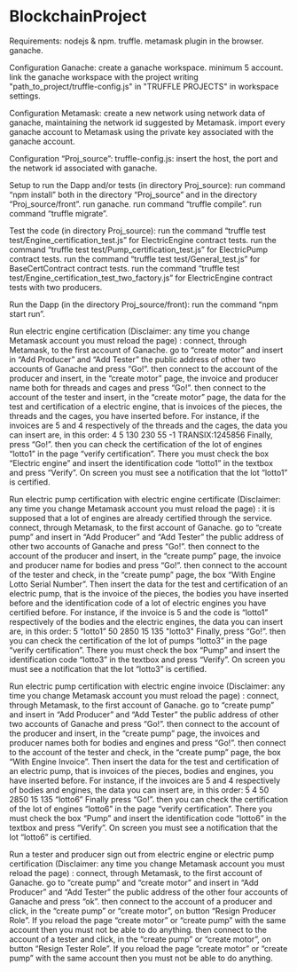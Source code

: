 # BlockchainProject

Requirements:
nodejs & npm.
truffle.
metamask plugin in the browser.
ganache.

Configuration Ganache:
create a ganache workspace.
minimum 5 account.
link the ganache workspace with the project writing  "path_to_project/truffle-config.js" in "TRUFFLE PROJECTS" in workspace settings.

Configuration Metamask:
create a new network using network data of ganache, maintaining the network id suggested by Metamask. 
import every ganache account to Metamask using the private key associated with the ganache account.

Configuration “Proj_source”:
truffle-config.js:
insert the host, the port and the network id associated with ganache.

Setup to run the Dapp and/or tests (in directory Proj_source):
run command “npm install” both in the directory “Proj_source” and in the directory “Proj_source/front”.
run ganache.
run command “truffle compile”.
run command “truffle migrate”.

Test the code (in directory Proj_source):
run the command “truffle test test/Engine_certification_test.js” for ElectricEngine contract tests.
run the command “truffle test test/Pump_certification_test.js” for ElectricPump contract tests.
run the command “truffle test test/General_test.js” for BaseCertContract contract tests.
run the command “truffle test test/Engine_certification_test_two_factory.js” for ElectricEngine contract tests with two producers.

Run the Dapp (in the directory Proj_source/front):
run the command “npm start run”.

Run electric engine certification (Disclaimer: any time you change Metamask account you must reload the page) :
connect, through Metamask, to the first account of Ganache.
go to “create motor” and insert in “Add Producer” and “Add Tester” the public address of other two accounts of Ganache and press “Go!”.
then connect to the account of the producer and insert, in the “create motor” page, the invoice and producer name both for threads and cages and press “Go!”.
then connect to the account of the tester and insert, in the “create motor” page, the data for the test and certification of a electric engine, that is invoices of the pieces, the threads and the cages, you have inserted before. For instance, if the invoices are 5 and 4 respectively of the threads and the cages, the data you can insert are, in this order:
4
5
130
230
55
-1
TRANSIX:1245856
	Finally, press “Go!”.
then you can check the certification of the lot of engines “lotto1” in the page “verify certification”. There you must check the box “Electric engine” and insert the identification code “lotto1” in the textbox and press “Verify”. On screen you must see a notification that the lot “lotto1” is certified.

Run electric pump certification with electric engine certificate (Disclaimer: any time you change Metamask account you must reload the page) :
it is supposed that a lot of engines are already certified through the service.
connect, through Metamask, to the first account of Ganache.
go to “create pump” and insert in “Add Producer” and “Add Tester” the public address of other two accounts of Ganache and press “Go!”.
then connect to the account of the producer and insert, in the “create pump” page, the invoice and producer name for bodies and press “Go!”.
then connect to the account of the tester and check, in the “create pump” page, the box “With Engine Lotto Serial Number”. Then insert the data for the test and certification of an electric pump, that is the invoice of the pieces, the bodies you have inserted before and the identification code of a lot of electric engines you have certified before. For instance, if the invoice is 5 and the code is “lotto1” respectively of the bodies and the electric engines, the data you can insert are, in this order:
5
“lotto1”
50
2850
15
135
"lotto3"
	Finally, press “Go!”.
then you can check the certification of the lot of pumps “lotto3” in the page “verify certification”. There you must check the box “Pump” and insert the identification code “lotto3” in the textbox and press “Verify”. On screen you must see a notification that the lot “lotto3” is certified.

Run electric pump certification with electric engine invoice (Disclaimer: any time you change Metamask account you must reload the page) :
connect, through Metamask, to the first account of Ganache.
go to “create pump” and insert in “Add Producer” and “Add Tester” the public address of other two accounts of Ganache and press “Go!”.
then connect to the account of the producer and insert, in the “create pump” page, the invoices and producer names both for bodies and engines and press “Go!”.
then connect to the account of the tester and check, in the “create pump” page, the box “With Engine Invoice”. Then insert the data for the test and certification of an electric pump, that is invoices of the pieces, bodies and engines, you have inserted before. For instance, if the invoices are 5 and 4 respectively of bodies and engines, the data you can insert are, in this order:
5
4
50
2850
15
135
“lotto6”
	Finally press “Go!”.
then you can check the certification of the lot of engines “lotto6” in the page “verify certification”. There you must check the box “Pump” and insert the identification code “lotto6” in the textbox and press “Verify”. On screen you must see a notification that the lot “lotto6” is certified.

Run a tester and producer sign out from electric engine or electric pump certification (Disclaimer: any time you change Metamask account you must reload the page) :
connect, through Metamask, to the first account of Ganache.
go to “create pump” and  “create motor” and insert in “Add Producer” and “Add Tester” the public address of the other four accounts of Ganache and press “ok”.
then connect to the account of a producer and click, in the “create pump” or “create motor”, on button “Resign Producer Role”. If you reload the page “create motor” or “create pump” with the same account then you must not be able to do anything.
then connect to the account of a tester and click, in the “create pump” or “create motor”, on button “Resign Tester Role”. If you reload the page “create motor” or “create pump” with the same account then you must not be able to do anything.
